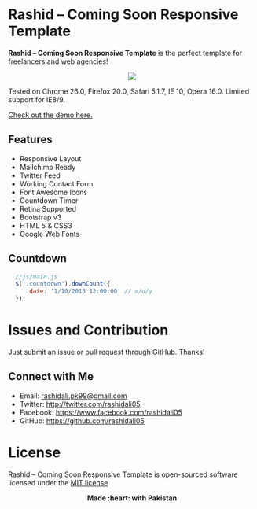 # Rashid  – Coming Soon Responsive Template


**Rashid  – Coming Soon Responsive Template** is the perfect template for freelancers and web agencies!

<p align="center">
    <a href="https://github.com/rashidali05/Rashid-Coming-Soon-Responsive-Template/" target="_blank">
    <img src="https://github.com/rashidali05/sweet-alert/blob/master/imgs/rashid-coming-soon.PNG"/></a>
</p>

Tested on Chrome 26.0, Firefox 20.0, Safari 5.1.7, IE 10, Opera 16.0. Limited support for IE8/9.

[Check out the demo here.](http://rashidali05.github.io/Rashid-Coming-Soon-Responsive-Template/demo/)

## Features

- Responsive Layout
- Mailchimp Ready
- Twitter Feed
- Working Contact Form
- Font Awesome Icons
- Countdown Timer
- Retina Supported
- Bootstrap v3
- HTML 5 & CSS3
- Google Web Fonts

## Countdown

```javascript
  //js/main.js
  $('.countdown').downCount({
      date: '1/10/2016 12:00:00' // m/d/y
  });
```

# Issues and Contribution

Just submit an issue or pull request through GitHub. Thanks!

## Connect with Me

- Email: rashidali.pk99@gmail.com
- Twitter: http://twitter.com/rashidali05
- Facebook: https://www.facebook.com/rashidali05
- GitHub: https://github.com/rashidali05


# License

Rashid  – Coming Soon Responsive Template is open-sourced software licensed under the [MIT license](http://opensource.org/licenses/MIT)

<p align="center"> <b>Made :heart: with Pakistan<b> </p>
